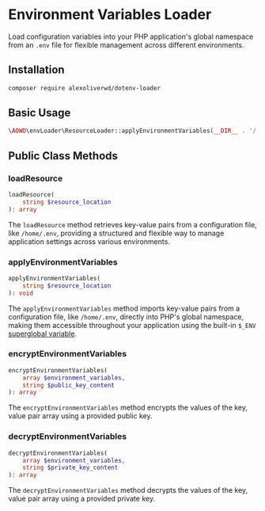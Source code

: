 # Environment Variables Loader

Load configuration variables into your PHP application's global namespace from an `.env` file for flexible management across different environments.
## Installation

```bash
composer require alexoliverwd/dotenv-loader
```

## Basic Usage

```php
\AOWD\envLoader\ResourceLoader::applyEnvironmentVariables(__DIR__ . '/.env');
```

## Public Class Methods

### loadResource

```php
loadResource(
	string $resource_location
): array
```

The `loadResource` method retrieves key-value pairs from a configuration file, like `/home/.env`, providing a structured and flexible way to manage application settings across various environments.
### applyEnvironmentVariables

```php
applyEnvironmentVariables(
	string $resource_location
): void
```

The `applyEnvironmentVariables` method imports key-value pairs from a configuration file, like `/home/.env`, directly into PHP's global namespace, making them accessible throughout your application using the built-in `$_ENV`[ superglobal variable](https://www.php.net/manual/en/reserved.variables.environment).
### encryptEnvironmentVariables

```php
encryptEnvironmentVariables(
	array $environment_variables,
	string $public_key_content
): array
```

The ```encryptEnvironmentVariables``` method encrypts the values of the key, value pair array using a provided public key.
### decryptEnvironmentVariables

```php
decryptEnvironmentVariables(
	array $environment_variables,
	string $private_key_content
): array
```

The ```decryptEnvironmentVariables``` method decrypts the values of the key, value pair array using a provided private key.